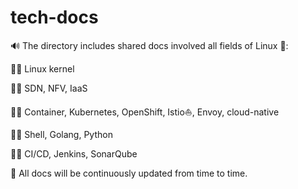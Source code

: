 # tech-docs
🔊 The directory includes shared docs involved all fields of Linux 🐧:

🎉🎊 Linux kernel

🎉🎊 SDN, NFV, IaaS

🎉🎊 Container, Kubernetes, OpenShift, Istio⛵, Envoy, cloud-native

🎉🎊 Shell, Golang, Python

🎉🎊 CI/CD, Jenkins, SonarQube

👏 All docs will be continuously updated from time to time.



